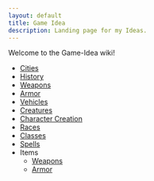 ```yaml
---
layout: default
title: Game Idea
description: Landing page for my Ideas.
---
```


Welcome to the Game-Idea wiki!

* [Cities](Cities)
* [History](History)
* [Weapons](Weapons)
* [Armor](Armor)
* [Vehicles](Vehicles)
* [Creatures](Creatures)
* [Character Creation](Character-Creation)
* [Races](Races)
* [Classes](Classes)
* [Spells](Spells)
* Items
    * [Weapons](Weapons)
    * [Armor](Armor)

